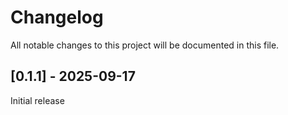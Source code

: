 # Changelog

All notable changes to this project will be documented in this file.
## [0.1.1] - 2025-09-17

Initial release

